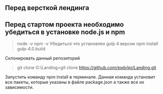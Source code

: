 ## Перед версткой лендинга

## Перед стартом проекта необходимо убедиться в установке node.js и npm
> node -v
> npm -v
Убедиться что установлен gulp 4 версии
> npm install gulp-4.0.build

Склонировать данный репозиторий
> git clone
G:\Landing>git clone https://github.com/exdvlpr/Landing.git

Запустить команду npm install в терминале. Данная команда установит все пакеты, которые указаны в файле package.json
а также все их зависимости.